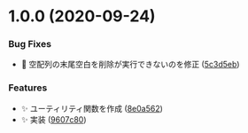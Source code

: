 # 1.0.0 (2020-09-24)


### Bug Fixes

* :bug: 空配列の末尾空白を削除が実行できないのを修正 ([5c3d5eb](https://github.com/SnO2WMaN-HQ/ignoregen-core/commit/5c3d5eb9198181870a32e5e4410898df70923dae))


### Features

* :sparkles: ユーティリティ関数を作成 ([8e0a562](https://github.com/SnO2WMaN-HQ/ignoregen-core/commit/8e0a562bdb86e81915cc4bdfc2db28cc0fb8cfff))
* :sparkles: 実装 ([9607c80](https://github.com/SnO2WMaN-HQ/ignoregen-core/commit/9607c804907a04a0aaf4f2f5b8c39162fb5b1ca5))
